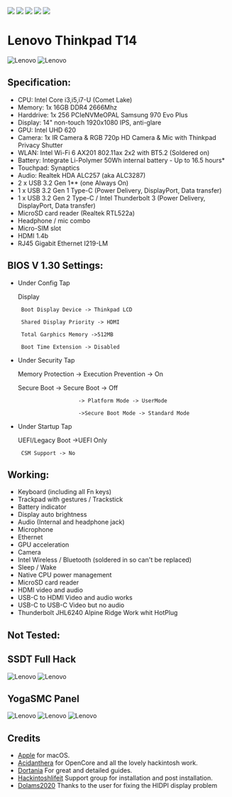 [![](https://img.shields.io/badge/Gitter%20Ice%20Lake-Chat-informational?style=flat&logo=gitter&logoColor=white&color=ed1965)](https://gitter.im/ICE-LAKE-HACKINTOSH-DEVELOPMENT/community)
[![](https://img.shields.io/badge/EFI-Release-informational?style=flat&logo=apple&logoColor=white&color=9debeb)](https://github.com/Baio1977/EFI-Varie-Hackintosh)
[![](https://img.shields.io/badge/Telegram-HackintoshLifeIT-informational?style=flat&logo=telegram&logoColor=white&color=5fb659)](https://t.me/HackintoshLife_it)
[![](https://img.shields.io/badge/Facebook-HackintoshLifeIT-informational?style=flat&logo=facebook&logoColor=white&color=3a4dc9)](https://www.facebook.com/hackintoshlife/)
[![](https://img.shields.io/badge/Instagram-HackintoshLifeIT-informational?style=flat&logo=instagram&logoColor=white&color=8a178a)](https://www.instagram.com/hackintoshlife.it_official/)

# Lenovo Thinkpad T14

![Lenovo](./Screenshot/1.png)
![Lenovo](./Screenshot/2.png)
 
## Specification:

- CPU: Intel Core i3,i5,i7-U (Comet Lake)
- Memory: 1x 16GB DDR4 2666Mhz
- Harddrive: 1x 256 PCIeNVMeOPAL Samsung 970 Evo Plus
- Display: 14" non-touch 1920x1080 IPS, anti-glare 
- GPU: Intel UHD 620
- Camera: 1x IR Camera & RGB 720p HD Camera & Mic with Thinkpad Privacy Shutter
- WLAN: Intel Wi-Fi 6 AX201 802.11ax 2x2 with BT5.2 (Soldered on)
- Battery: Integrate Li-Polymer 50Wh internal battery - Up to 16.5 hours*
- Touchpad: Synaptics 
- Audio: Realtek HDA ALC257 (aka ALC3287)
- 2 x USB 3.2 Gen 1** (one Always On)
- 1 x USB 3.2 Gen 1 Type-C (Power Delivery, DisplayPort, Data transfer)
- 1 x USB 3.2 Gen 2 Type-C / Intel Thunderbolt 3 (Power Delivery, DisplayPort, Data transfer)
- MicroSD card reader (Realtek RTL522a)
- Headphone / mic combo
- Micro-SIM slot
- HDMI 1.4b
- RJ45 Gigabit Ethernet I219-LM
 

## BIOS V 1.30 Settings:

- Under Config Tap

    Display

       Boot Display Device -> Thinkpad LCD

       Shared Display Priority -> HDMI

       Total Garphics Memory ->512MB

       Boot Time Extension -> Disabled

- Under Security Tap

    Memory Protection -> Execution Prevention -> On

    Secure Boot -> Secure Boot -> Off

                         -> Platform Mode -> UserMode

                         ->Secure Boot Mode -> Standard Mode

- Under Startup Tap

    UEFI/Legacy Boot ->UEFI Only

       CSM Support -> No 

## Working:

 - Keyboard (including all Fn keys)
 - Trackpad with gestures / Trackstick
 - Battery indicator
 - Display auto brightness
 - Audio (Internal and headphone jack)
 - Microphone
 - Ethernet
 - GPU acceleration
 - Camera
 - Intel Wireless / Bluetooth (soldered in so can't be replaced)
 - Sleep / Wake
 - Native CPU power management
 - MicroSD card reader
 - HDMI video and audio 
 - USB-C to HDMI Video and audio works
 - USB-C to USB-C Video but no audio
 - Thunderbolt JHL6240 Alpine Ridge Work whit HotPlug
 
## Not Tested:

## SSDT Full Hack

![Lenovo](./Screenshot/3.png)
![Lenovo](./Screenshot/4.png)

## YogaSMC Panel

![Lenovo](./Screenshot/7.png)
![Lenovo](./Screenshot/5.png)
![Lenovo](./Screenshot/6.png) 

## Credits

- [Apple](https://apple.com) for macOS.
- [Acidanthera](https://github.com/acidanthera) for OpenCore and all the lovely hackintosh work.
- [Dortania](https://dortania.github.io/OpenCore-Install-Guide/config-laptop.plist/icelake.html) For great and detailed guides.
- [Hackintoshlifeit](https://github.com/Hackintoshlifeit) Support group for installation and post installation.
- [Dolams2020](https://github.com/dolams2020) Thanks to the user for fixing the HIDPI display problem
